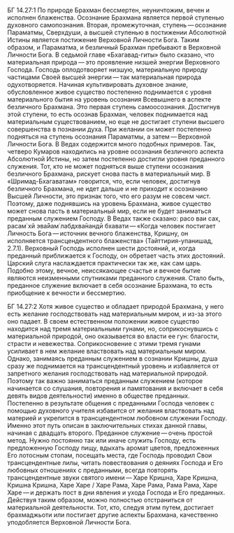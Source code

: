 БГ 14.27:1	По природе Брахман бессмертен, неуничтожим, вечен и исполнен блаженства. Осознание Брахмана является первой ступенью духовного самопознания. Вторая, промежуточная, ступень — осознание Параматмы, Сверхдуши, а высшей ступенью в постижении Абсолютной Истины является постижение Верховной Личности Бога. Таким образом, и Параматма, и безличный Брахман пребывают в Верховной Личности Бога. В седьмой главе «Бхагавад-гиты» было сказано, что материальная природа — это проявление низшей энергии Верховного Господа. Господь оплодотворяет низшую, материальную природу частицами Своей высшей энергии — так материальная природа одухотворяется. Начиная культивировать духовное знание, обусловленное живое существо постепенно поднимается с уровня материального бытия на уровень осознания Всевышнего в аспекте безличного Брахмана. Это первая ступень самоосознания. Достигнув этой ступени, то есть осознав Брахман, человек поднимается над материальным существованием, но еще не достигает ступени высшего совершенства в познании духа. При желании он может постепенно подняться на ступень осознания Параматмы, а затем — Верховной Личности Бога. В Ведах содержится много подобных примеров. Так, четверо Кумаров находились на уровне осознания безличного аспекта Абсолютной Истины, но затем постепенно достигли уровня преданного служения. Тот, кто не может подняться выше ступени осознания безличного Брахмана, рискует снова пасть в материальный мир. В «Шримад-Бхагаватам» говорится, что, если человек, достигнув безличного Брахмана, не идет дальше и не приходит к осознанию Высшей Личности, это признак того, что его разум не совсем чист. Поэтому, даже поднявшись на уровень Брахмана, живое существо может снова пасть в материальный мир, если не будет заниматься преданным служением Господу. В Ведах также сказано: расо ваи сах̣, расам̇ хй эва̄йам̇ лабдхва̄нандӣ бхавати — «Когда человек постигает Личность Бога — источник вечного блаженства, Кришну, он исполняется трансцендентного блаженства» (Тайттирия-упанишад, 2.7.1). Верховный Господь исполнен шести достояний, и, когда преданный приближается к Господу, он обретает часть этих достояний. Царский слуга наслаждается практически так же, как сам царь. Подобно этому, вечное, неиссякающее счастье и вечное бытие являются неизменными спутниками преданного служения. Стало быть, преданное служение включает в себя осознание Брахмана, то есть приобщение к вечности и бессмертию.

БГ 14.27:2	Хотя живое существо и обладает природой Брахмана, у него есть желание господствовать над материальным миром, и из-за этого оно падает. В своем естественном положении живое существо находится над тремя материальными гунами, но, соприкоснувшись с материальной природой, оно оказывается во власти ее гун: благости, страсти и невежества. Соприкосновение с этими тремя гунами усиливает в нем желание властвовать над материальным миром. Однако, занимаясь преданным служением в сознании Кришны, душа сразу же поднимается на трансцендентный уровень и избавляется от запретного желания господствовать над материальной природой. Поэтому так важно заниматься преданным служением (которое начинается со слушания, повторения и памятования и включает в себя девять видов деятельности) именно в обществе преданных. Постепенно в результате общения с преданными Господа человек с помощью духовного учителя избавится от желания властвовать над материей и укрепится в трансцендентном любовном служении Господу. Именно этот путь описан в заключительных стихах данной главы, начиная с двадцать второго. Преданное служение — очень простой метод. Нужно постоянно так или иначе служить Господу, есть предложенную Господу пищу, вдыхать аромат цветов, предложенных Его лотосным стопам, посещать места, где Господь проводил Свои трансцендентные лилы, читать повествования о деяниях Господа и Его любовных отношениях с преданными, всегда повторять трансцендентные звуки святого имени — Харе Кришна, Харе Кришна, Кришна Кришна, Харе Харе / Харе Рама, Харе Рама, Рама Рама, Харе Харе — и держать пост в дни явления и ухода Господа и Его преданных. Действуя таким образом, можно полностью отстраниться от материальной деятельности. Тот, кто, следуя этим путем, достигает брахмаджьоти или постигает другие аспекты Брахмана, качественно уподобляется Верховной Личности Бога.